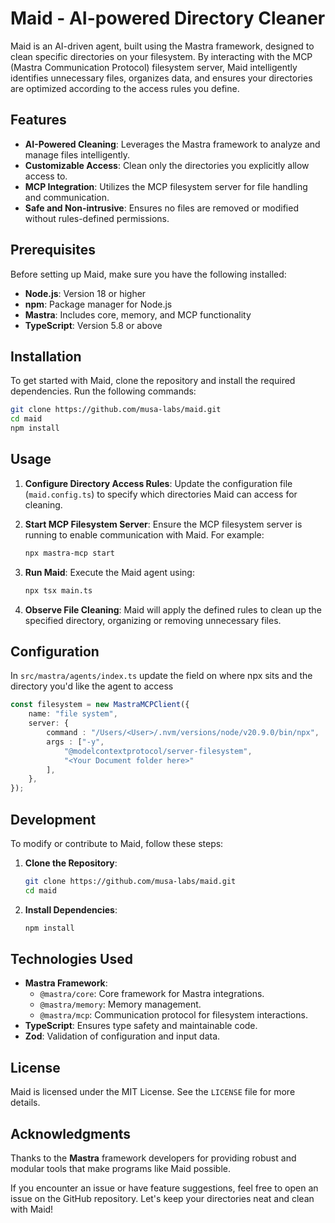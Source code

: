 # Maid - AI-powered Directory Cleaner

Maid is an AI-driven agent, built using the Mastra framework, designed to clean specific directories on your filesystem.
By interacting with the MCP (Mastra Communication Protocol) filesystem server, Maid intelligently identifies unnecessary
files, organizes data, and ensures your directories are optimized according to the access rules you define.

## Features

- **AI-Powered Cleaning**: Leverages the Mastra framework to analyze and manage files intelligently.
- **Customizable Access**: Clean only the directories you explicitly allow access to.
- **MCP Integration**: Utilizes the MCP filesystem server for file handling and communication.
- **Safe and Non-intrusive**: Ensures no files are removed or modified without rules-defined permissions.

## Prerequisites

Before setting up Maid, make sure you have the following installed:

- **Node.js**: Version 18 or higher
- **npm**: Package manager for Node.js
- **Mastra**: Includes core, memory, and MCP functionality
- **TypeScript**: Version 5.8 or above

## Installation

To get started with Maid, clone the repository and install the required dependencies. Run the following commands:

```bash
git clone https://github.com/musa-labs/maid.git
cd maid
npm install
```

## Usage

1. **Configure Directory Access Rules**:
   Update the configuration file (`maid.config.ts`) to specify which directories Maid can access for cleaning.

2. **Start MCP Filesystem Server**:
   Ensure the MCP filesystem server is running to enable communication with Maid. For example:
   ```bash
   npx mastra-mcp start
   ```

3. **Run Maid**:
   Execute the Maid agent using:
   ```bash
   npx tsx main.ts
   ```

4. **Observe File Cleaning**:
   Maid will apply the defined rules to clean up the specified directory, organizing or removing unnecessary files.

## Configuration

In `src/mastra/agents/index.ts` update the field on where npx sits and the directory you'd like the agent to access

```typescript
const filesystem = new MastraMCPClient({
    name: "file system",
    server: {
        command : "/Users/<User>/.nvm/versions/node/v20.9.0/bin/npx",
        args : ["-y",
            "@modelcontextprotocol/server-filesystem",
            "<Your Document folder here>"
        ],
    },
});
```

## Development

To modify or contribute to Maid, follow these steps:

1. **Clone the Repository**:
   ```bash
   git clone https://github.com/musa-labs/maid.git
   cd maid
   ```

2. **Install Dependencies**:
   ```bash
   npm install
   ```

## Technologies Used

- **Mastra Framework**:
    - `@mastra/core`: Core framework for Mastra integrations.
    - `@mastra/memory`: Memory management.
    - `@mastra/mcp`: Communication protocol for filesystem interactions.
- **TypeScript**: Ensures type safety and maintainable code.
- **Zod**: Validation of configuration and input data.

## License

Maid is licensed under the MIT License. See the `LICENSE` file for more details.

## Acknowledgments

Thanks to the **Mastra** framework developers for providing robust and modular tools that make programs like Maid
possible.

If you encounter an issue or have feature suggestions, feel free to open an issue on the GitHub repository. Let's keep
your directories neat and clean with Maid!
